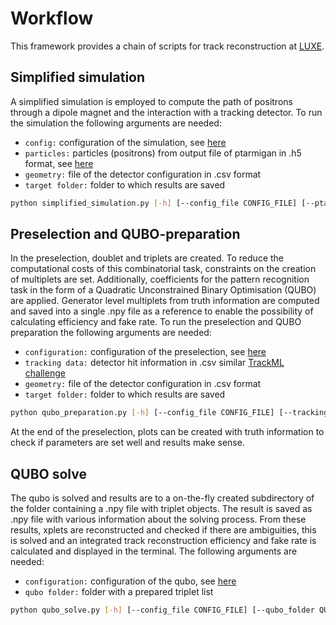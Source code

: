 #  Workflow 

This framework provides a chain of scripts for track reconstruction at [LUXE](https://arxiv.org/abs/2102.02032).

## Simplified simulation
A simplified simulation is employed to compute the path of positrons through a dipole magnet and the interaction with 
a tracking detector. To run the simulation the following arguments are needed:
   * `config:` configuration of the simulation, see [here](docs/simplified_simulation.input.md)
   * `particles:` particles (positrons) from output file of ptarmigan in .h5 format, see [here](https://github.com/tgblackburn)
   * `geometry:` file of the detector configuration in .csv format
   * `target folder:` folder to which results are saved

```bash
python simplified_simulation.py [-h] [--config_file CONFIG_FILE] [--ptarmigan_file PTARMIGAN_FILE] [--geometry_file GEOMETRY_FILE] [--target_folder TARGET_FOLDER]
```

## Preselection and QUBO-preparation
In the preselection, doublet and triplets are created. To reduce the computational costs of this 
combinatorial task, constraints on the creation of multiplets are set. Additionally, coefficients for the
pattern recognition task in the form of a Quadratic Unconstrained Binary Optimisation (QUBO) are applied.
Generator level multiplets from truth information are computed and saved into a single .npy file as a reference
to enable the possibility of calculating efficiency and fake rate.
To run the preselection and QUBO preparation the following arguments are needed:
   * `configuration:` configuration of the preselection, see [here](docs/qubo_preparation.md)
   * `tracking data:` detector hit information in .csv similar [TrackML challenge](https://www.kaggle.com/c/trackml-particle-identification)
   * `geometry:` file of the detector configuration in .csv format
   * `target folder:` folder to which results are saved

```bash
python qubo_preparation.py [-h] [--config_file CONFIG_FILE] [--tracking_data TRACKING_DATA] [--geometry_file GEOMETRY_FILE] [--target_folder TARGET_FOLDER]
```

At the end of the preselection, plots can be created with truth information to check if parameters are set well and results 
make sense.

## QUBO solve
The qubo is solved and results are to a on-the-fly created subdirectory of the folder containing a .npy file with 
triplet objects. The result is saved as .npy file  with various information about the solving process. From these results, xplets are reconstructed and checked if there are ambiguities, this is solved and 
an integrated track reconstruction efficiency and fake rate is calculated and displayed in the terminal. The following arguments are needed:
   * `configuration:` configuration of the qubo, see [here](docs/qubo_solve_input.md) 
   * `qubo folder:` folder with a prepared triplet list

```bash
python qubo_solve.py [-h] [--config_file CONFIG_FILE] [--qubo_folder QUBO_FOLDER]

```






